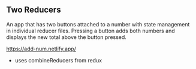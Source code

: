 ## Two Reducers
An app that has two buttons attached to a number with state management in individual reducer files. Pressing a button adds both numbers and displays the new total above the button pressed.

https://add-num.netlify.app/

- uses combineReducers from redux

